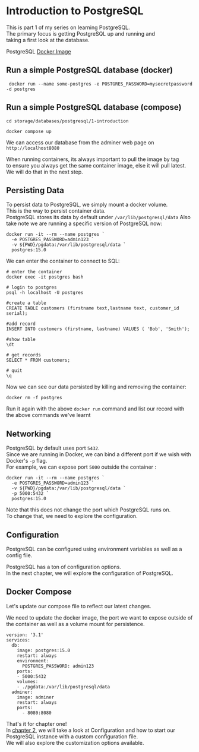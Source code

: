 # Introduction to PostgreSQL

This is part 1 of my series on learning PostgreSQL. <br/>
The primary focus is getting PostgreSQL up and running and </br>
taking a first look at the database. </br>

PostgreSQL [Docker Image](https://hub.docker.com/_/postgres)

## Run a simple PostgreSQL database (docker)

```
 docker run --name some-postgres -e POSTGRES_PASSWORD=mysecretpassword -d postgres
```

## Run a simple PostgreSQL database (compose)

```
cd storage/databases/postgresql/1-introduction

docker compose up
```

We can access our database from the adminer web page on `http://localhost8080` </br>


When running containers, its always important to pull the image by tag </br>
to ensure you always get the same container image, else it will pull latest. </br>
We will do that in the next step. </br>

## Persisting Data

To persist data to PostgreSQL, we simply mount a docker volume. </br>
This is the way to persist container data. </br>
PostgreSQL stores its data by default under `/var/lib/postgresql/data` 
Also take note we are running a specific version of PostgreSQL now:

```
docker run -it --rm --name postgres `
  -e POSTGRES_PASSWORD=admin123 `
  -v ${PWD}/pgdata:/var/lib/postgresql/data `
  postgres:15.0
```

We can enter the container to connect to SQL:

```
# enter the container
docker exec -it postgres bash

# login to postgres
psql -h localhost -U postgres

#create a table
CREATE TABLE customers (firstname text,lastname text, customer_id serial);

#add record
INSERT INTO customers (firstname, lastname) VALUES ( 'Bob', 'Smith');

#show table
\dt

# get records
SELECT * FROM customers;

# quit 
\q

```

Now we can see our data persisted by killing and removing the container:

```
docker rm -f postgres
```

Run it again with the above `docker run` command and list our record with the above commands we've learnt </br>

## Networking

PostgreSQL by default uses port `5432`. </br>
Since we are running in Docker, we can bind a different port if we wish with Docker's `-p` flag. </br>
For example, we can expose port `5000` outside the container :

```
docker run -it --rm --name postgres `
  -e POSTGRES_PASSWORD=admin123 `
  -v ${PWD}/pgdata:/var/lib/postgresql/data `
  -p 5000:5432 `
  postgres:15.0
```
Note that this does not change the port which PostgreSQL runs on. </br>
To change that, we need to explore the configuration.

## Configuration 

PostgreSQL can be configured using environment variables as well as a config file. </br>

PostgreSQL has a ton of configuration options. </br>
In the next chapter, we will explore the configuration of PostgreSQL. </br>

## Docker Compose

Let's update our compose file to reflect our latest changes. </br>

We need to update the docker image, the port we want to expose outside of the container as well as a volume mount for persistence. </br>

```
version: '3.1'
services:
  db:
    image: postgres:15.0
    restart: always
    environment:
      POSTGRES_PASSWORD: admin123
    ports:
    - 5000:5432
    volumes:
    - ./pgdata:/var/lib/postgresql/data
  adminer:
    image: adminer
    restart: always
    ports:
      - 8080:8080
```

That's it for chapter one! </br>
In [chapter 2](../2-configuration/README.md), we will take a look at Configuration and how to start our PostgreSQL instance with a custom configuration file. </br>
We will also explore the customization options available. </br>

